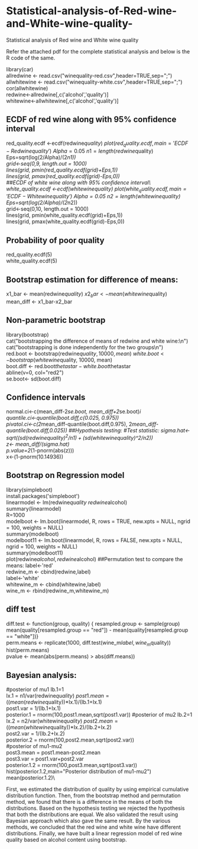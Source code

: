 # Statistical-analysis-of-Red-wine-and-White-wine-quality-
Statistical analysis of Red wine and White wine quality 

Refer the attached pdf for the complete statistical analysis and below is the R code of the same.

library(car)\
allredwine <- read.csv("winequality-red.csv",header=TRUE,sep=";")\
allwhitewine <- read.csv("winequality-white.csv",header=TRUE,sep=";")\
cor(allwhitewine)\
redwine<-allredwine[,c('alcohol','quality')] \
whitewine<-allwhitewine[,c('alcohol','quality')]

## ECDF of red wine along with 95% confidence interval 

red_quality.ecdf <-ecdf(redwine$quality)\
plot(red_quality.ecdf,main='ECDF - Red wine quality')\
Alpha=0.05\
n1=length(redwine$quality)\
Eps=sqrt(log(2/Alpha)/(2*n1))\
grid<-seq(0,9, length.out = 1000)\
lines(grid, pmin(red_quality.ecdf(grid)+Eps,1))\
lines(grid, pmax(red_quality.ecdf(grid)-Eps,0))\
##ECDF of white wine along with 95% confidence interval\ 
white_quality.ecdf <-ecdf(whitewine$quality)\
plot(white_quality.ecdf,main='ECDF - White wine quality')\
Alpha=0.05\
n2=length(whitewine$quality)\
Eps=sqrt(log(2/Alpha)/(2*n2))\
grid<-seq(0,10, length.out = 1000)\
lines(grid, pmin(white_quality.ecdf(grid)+Eps,1))\
lines(grid, pmax(white_quality.ecdf(grid)-Eps,0))

## Probability of poor quality 
red_quality.ecdf(5)\
white_quality.ecdf(5)

## Bootstrap estimation for difference of means:
x1_bar <- mean(redwine$quality)\
x2_bar <- mean(whitewine$quality)\
mean_diff <- x1_bar-x2_bar 
## Non-parametric bootstrap
library(bootstrap)\
cat("bootstrapping the difference of means of redwine and white wine:\n")\
cat("bootstrapping is done independently for the two groups\n")\
red.boot <- bootstrap(redwine$quality, 10000, mean)\
white.boot <- bootstrap(whitewine$quality, 10000, mean)\
boot.diff <- red.boot$thetastar - white.boot$thetastar\
abline(v=0, col="red2")\
se.boot<- sd(boot.diff)

## Confidence intervals
normal.ci<-c(mean_diff-2*se.boot, mean_diff+2*se.boot)*i \
quantile.ci<-quantile(boot.diff,c(0.025, 0.975))\
pivatol.ci<-c(2*mean_diff-quantile(boot.diff,0.975), 2*mean_diff-quantile(boot.diff,0.025))
##Hypothesis testing:
#Test statistic:
sigma.hat<-sqrt((sd(redwine$quality)^2/n1)+(sd(whitewine$quality)^2/n2))\
z<- mean_diff/(sigma.hat)\
p.value=2*(1-pnorm(abs(z)))\
x<-(1-pnorm(10.14936))

## Bootstrap on Regression model
library(simpleboot)\
install.packages('simpleboot')\
linearmodel <- lm(redwine$quality~redwine$alcohol)\
summary(linearmodel)\
R=1000\
modelboot <- lm.boot(linearmodel, R, rows = TRUE, new.xpts = NULL, ngrid = 100,
        weights = NULL)\
summary(modelboot)\
modelboot11 <- lm.boot(linearmodel, R, rows = FALSE, new.xpts = NULL, ngrid = 100,
                     weights = NULL)\
summary(modelboot11)\
plot(redwine$alcohol,redwine$alcohol)
##Permutation test to compare the means:
label<-'red'\
redwine_m <- cbind(redwine,label)\
label<-'white'\
whitewine_m <- cbind(whitewine,label)\
wine_m <- rbind(redwine_m,whitewine_m)

## diff test
diff.test <- function(group, quality) {
        resampled.group <- sample(group)
        mean(quality[resampled.group == "red"]) - 
                mean(quality[resampled.group == "white"])}\
perm.means <- replicate(1000, diff.test(wine_m$label, wine_m$quality))\
hist(perm.means)\
pvalue <- mean(abs(perm.means) > abs(diff.means))

## Bayesian analysis:
#posterior of mu1
Ib.1=1\
Ix.1 = n1/var(redwine$quality)\
post1.mean=((mean(redwine$quality))*Ix.1)/(Ib.1+Ix.1)\
post1.var = 1/(Ib.1+Ix.1)\
posterior.1 = rnorm(100,post1.mean,sqrt(post1.var))
#posterior of mu2
Ib.2=1\
Ix.2 = n2/var(whitewine$quality)\
post2.mean=((mean(whitewine$quality))*Ix.2)/(Ib.2+Ix.2)\
post2.var = 1/(Ib.2+Ix.2)\
posterior.2 = rnorm(100,post2.mean,sqrt(post2.var))\
#posterior of mu1-mu2\
post3.mean = post1.mean-post2.mean\
post3.var = post1.var+post2.var\
posterior.1.2 = rnorm(100,post3.mean,sqrt(post3.var))\
hist(posterior.1.2,main="Posterior distribution of mu1-mu2")\
mean(posterior.1.2)\

First, we estimated the distribution of quality by using empirical cumulative distribution function. Then, from the bootstrap method and permutation method, we found that there is a difference in the means of both the distributions. Based on the hypothesis testing we rejected the hypothesis that both the distributions are equal. We also validated the result using Bayesian approach which also gave the same result. 
By the various methods, we concluded that the red wine and white wine have different distributions.
Finally, we have built a linear regression model of red wine quality based on alcohol content using bootstrap.


